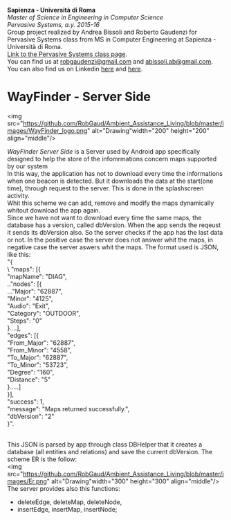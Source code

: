 **Sapienza - Università di Roma** <br/>
*Master of Science in Engineering in Computer Science* <br/>
*Pervasive Systems, a.y. 2015-16* <br/>
Group project realized by Andrea Bissoli and Roberto Gaudenzi for Pervasive Systems class from MS in Computer Engineering at Sapienza - Università di Roma.<br/>
[Link to the Pervasive Systems class page](http://ichatz.me/index.php/Site/PervasiveSystems2016).<br/>
You can find us at robgaudenzi@gmail.com and abissoli.ab@gmail.com. 
You can also find us on Linkedin [here](https://www.linkedin.com/in/andrea-bissoli-537768116) and [here](https://www.linkedin.com/in/roberto-gaudenzi-4b0422116).


# WayFinder - Server Side
<img src="https://github.com/RobGaud/Ambient_Assistance_Living/blob/master/images/WayFinder_logo.png" alt="Drawing"width="200" height="200" align="middle"/>

*WayFinder Server Side* is a Server used by Android app specifically designed to help the store of the infomrmations concern maps supported by our system <br>
In this way, the application has not to download every time the informations when one beacon is detected. But it downloads the data at the start(one time), through request to the server. This is done in the splashscreen activity.<br/>
Whit this scheme we can add, remove and modify the maps dynamically whitout download the app again. <br/>
Since we have not want to download every time the same maps, the database has a version, called dbVersion. When the app sends the reqeust it sends its dbVersion also. So the server checks if the app has the last data or not. In the positive case the server does not answer whit the maps, in negative case the server aswers whit the maps. The format used is JSON, like this:<br/>
"{<br/>
	\ "maps": [{<br/>
		"mapName": "DIAG",<br/>
		.."nodes": [{<br/>
			..."Major": "62887",<br/>
			"Minor": "4125",<br/>
			"Audio": "Exit",<br/>
			"Category": "OUTDOOR",<br/>
			"Steps": "0"<br/>
		}....],<br/>
		"edges": [{<br/>
			"From_Major": "62887",<br/>
			"From_Minor": "4558",<br/>
			"To_Major": "62887",<br/>
			"To_Minor": "53723",<br/>
			"Degree": "160",<br/>
			"Distance": "5"<br/>
		}.....]<br/>
	}],<br/>
	"success": 1,<br/>
	"message": "Maps returned successfully.",<br/>
	"dbVersion": "2"<br/>
}".<br/><br/>

This JSON is parsed by app through class DBHelper that it creates a database (all entities and relations) and save the current dbVersion.
The scheme ER is the follow:
<br><img src="https://github.com/RobGaud/Ambient_Assistance_Living/blob/master/images/Er.png" alt="Drawing"width="300" height="300" align="middle"/>
<br>
The server provides also this functions:

* deleteEdge, deleteMap, deleteNode,
* insertEdge, insertMap, insertNode;


